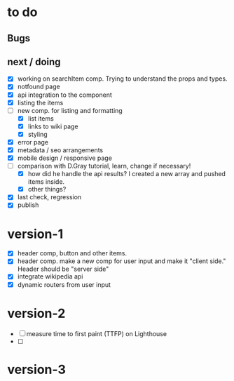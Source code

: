 # to do

## Bugs

## next / doing

- [x] working on searchItem comp. Trying to understand the props and types.
- [x] notfound page
- [x] api integration to the component 
- [x] listing the items
- [ ] new comp. for listing and formatting
  - [x] list items
  - [x] links to wiki page
  - [x] styling
- [x] error page
- [x] metadata / seo arrangements
- [x] mobile design / responsive page
- [ ] comparison with D.Gray tutorial, learn, change if necessary!
  - [x] how did he handle the api results? I created a new array and pushed items inside.
  - [x] other things?
- [x] last check, regression
- [x] publish

# version-1

- [x] header comp, button and other items.
- [x] header comp. make a new comp for user input and make it "client side." Header should be "server side"
- [x] integrate wikipedia api
- [x] dynamic routers from user input

# version-2

- [ ] measure time to first paint (TTFP) on Lighthouse
- [ ]


# version-3